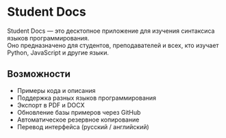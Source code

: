 # Student Docs

Student Docs — это десктопное приложение для изучения синтаксиса языков программирования.  
Оно предназначено для студентов, преподавателей и всех, кто изучает Python, JavaScript и другие языки.

## Возможности

- Примеры кода и описания
- Поддержка разных языков программирования
- Экспорт в PDF и DOCX
- Обновление базы примеров через GitHub
- Автоматическое резервное копирование
- Перевод интерфейса (русский / английский)

